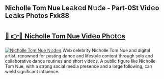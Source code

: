## Nicholle Tom Nue Le𝚊k𝚎d N𝚞𝚍e - Part-0St Vid𝚎o Le𝚊ks Photos Fxk88

# <h2><a href="http://fb7vo6.evod.top/?m=Nicholle+Tom+Nue">🔗 👉🔴 Nicholle Tom Nue Vid𝚎o Ph𝚘t𝚘s</a></h2>

[![Nicholle Tom Nue N𝚞d𝚎s](https://i.imgur.com/8V9OHl7.gif)](http://fb7vo6.evod.top/?m=Nicholle+Tom+Nue)
Web celebrity Nicholle Tom Nue and digital artist, renowned for posting dance and lifestyle content through solo and collaborative dance routines and short videos. A public figure like Nicholle Tom Nue, with a strong social media presence and a large following, can wield significant influence. 
